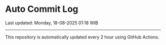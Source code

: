 # Auto Commit Log

Last updated: Monday, 18-08-2025 01:18 WIB

---

This repository is automatically updated every 2 hour using GitHub Actions.
